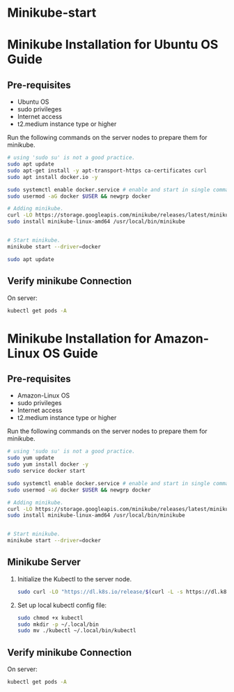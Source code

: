 # Minikube-start
# Minikube Installation for Ubuntu OS Guide

## Pre-requisites

* Ubuntu OS
* sudo privileges
* Internet access
* t2.medium instance type or higher

Run the following commands on the server nodes to prepare them for minikube.

```bash
# using 'sudo su' is not a good practice.
sudo apt update
sudo apt-get install -y apt-transport-https ca-certificates curl
sudo apt install docker.io -y

sudo systemctl enable docker.service # enable and start in single command.
sudo usermod -aG docker $USER && newgrp docker

# Adding minikube.
curl -LO https://storage.googleapis.com/minikube/releases/latest/minikube-linux-amd64
sudo install minikube-linux-amd64 /usr/local/bin/minikube


# Start minikube.
minikube start --driver=docker

sudo apt update 
```
## Verify  minikube Connection

On server:

```bash
kubectl get pods -A
```

# Minikube Installation for Amazon-Linux OS Guide

## Pre-requisites

* Amazon-Linux OS
* sudo privileges
* Internet access
* t2.medium instance type or higher

Run the following commands on the server nodes to prepare them for minikube.

```bash
# using 'sudo su' is not a good practice.
sudo yum update
sudo yum install docker -y
sudo service docker start

sudo systemctl enable docker.service # enable and start in single command.
sudo usermod -aG docker $USER && newgrp docker

# Adding minikube.
curl -LO https://storage.googleapis.com/minikube/releases/latest/minikube-linux-amd64
sudo install minikube-linux-amd64 /usr/local/bin/minikube


# Start minikube.
minikube start --driver=docker

```
## Minikube Server

1. Initialize the Kubectl to the server node.

    ```bash
    sudo curl -LO "https://dl.k8s.io/release/$(curl -L -s https://dl.k8s.io/release/stable.txt)/bin/linux/amd64/kubectl"
    
    ```


2. Set up local kubectl config file:

    ```bash
    sudo chmod +x kubectl
    sudo mkdir -p ~/.local/bin
    sudo mv ./kubectl ~/.local/bin/kubectl
    ```

## Verify  minikube Connection

On server:

```bash
kubectl get pods -A
```
